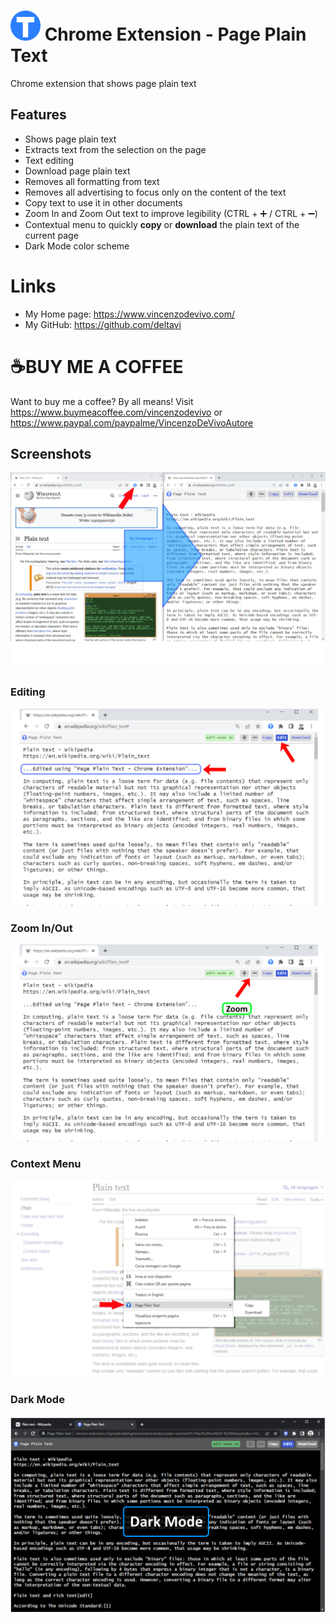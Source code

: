 # ![btn_circle_text.48x48.png](ico/btn_circle_text.48x48.png) Chrome Extension - Page Plain Text 

Chrome extension that shows page plain text
## Features

- Shows page plain text
- Extracts text from the selection on the page
- Text editing
- Download page plain text
- Removes all formatting from text
- Removes all advertising to focus only on the content of the text
- Copy text to use it in other documents
- Zoom In and Zoom Out text to improve legibility (CTRL + ➕ / CTRL + ➖)
- Contextual menu to quickly **copy** or **download** the plain text of the current page
- Dark Mode color scheme

# Links
- My Home page: https://www.vincenzodevivo.com/
- My GitHub: https://github.com/deltavi


# ☕BUY ME A COFFEE
Want to buy me a coffee? By all means! Visit 
https://www.buymeacoffee.com/vincenzodevivo or https://www.paypal.com/paypalme/VincenzoDeVivoAutore
## Screenshots

![screenshot.png](doc/screenshot.png) 

### Editing
![screenshot-2.png](doc/screenshot-2.png) 

### Zoom In/Out 
![screenshot-3.png](doc/screenshot-3.png) 

### Context Menu
![screenshot-4.png](doc/screenshot-4.png) 

### Dark Mode
![screenshot-5.png](doc/screenshot-5.png) 